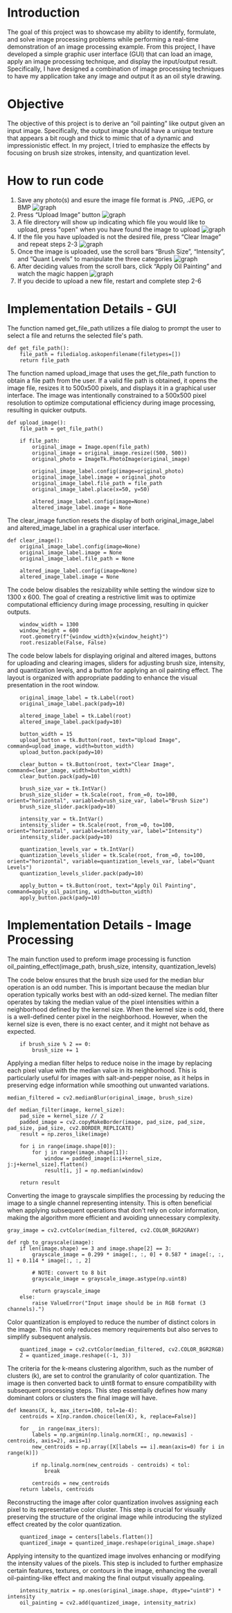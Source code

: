 # Introduction 
The goal of this project was to showcase my ability to identify, formulate, and solve image processing problems while performing a real-time demonstration of an image processing example. From this project, I have developed a simple graphic user interface (GUI) that can load an image, apply an image processing technique, and display the input/output result. Specifically, I have designed a combination of image processing techniques to have my application take any image and output it as an oil style drawing. 

# Objective 
The objective of this project is to derive an “oil painting” like output given an input image. Specifically, the output image should have a unique texture that appears a bit rough and thick to mimic that of a dynamic and impressionistic effect. In my project, I tried to emphasize the effects by focusing on brush size strokes, intensity, and quantization level. 

# How to run code
1. Save any photo(s) and esure the image file format is .PNG, .JEPG, or BMP
![graph](Images/ReadMe/SetUp_1.png)
2. Press “Upload Image” button
![graph](Images/ReadMe/SetUp_2.png)
3. A file directory will show up indicating which file you would like to upload, press "open" when you have found the image to upload
![graph](Images/ReadMe/SetUp_3.png)
4. If the file you have uploaded is not the desired file, press “Clear Image” and repeat steps 2-3
![graph](Images/ReadMe/SetUp_4.png)
5. Once the image is uploaded, use the scroll bars “Brush Size”, “Intensity”, and “Quant Levels” to manipulate the three categories
![graph](Images/ReadMe/SetUp_5.png)
6. After deciding values from the scroll bars, click “Apply Oil Painting” and watch the magic happen
![graph](Images/ReadMe/SetUp_6.png)
7. If you decide to upload a new file, restart and complete step 2-6

# Implementation Details - GUI
The function named get_file_path utilizes a file dialog to prompt the user to select a file and returns the selected file's path. 
```
def get_file_path():
    file_path = filedialog.askopenfilename(filetypes=[])
    return file_path
```

The function named upload_image that uses the get_file_path function to obtain a file path from the user. If a valid file path is obtained, it opens the image file, resizes it to 500x500 pixels, and displays it in a graphical user interface. The image was intentionally constrained to a 500x500 pixel resolution to optimize computational efficiency during image processing, resulting in quicker outputs. 
```
def upload_image():
    file_path = get_file_path()

    if file_path:
        original_image = Image.open(file_path)
        original_image = original_image.resize((500, 500))
        original_photo = ImageTk.PhotoImage(original_image)

        original_image_label.config(image=original_photo)
        original_image_label.image = original_photo
        original_image_label.file_path = file_path
        original_image_label.place(x=50, y=50)

        altered_image_label.config(image=None)
        altered_image_label.image = None
```

The clear_image function resets the display of both original_image_label and altered_image_label in a graphical user interface.
```
def clear_image():
    original_image_label.config(image=None)
    original_image_label.image = None
    original_image_label.file_path = None

    altered_image_label.config(image=None)
    altered_image_label.image = None

```

The code below disables the resizability while setting the window size to 1300 x 600. The goal of creating a restrictive limit was to optimize computational efficiency during image processing, resulting in quicker outputs. 
```
    window_width = 1300
    window_height = 600
    root.geometry(f"{window_width}x{window_height}")
    root.resizable(False, False)

```

The code below labels for displaying original and altered images, buttons for uploading and clearing images, sliders for adjusting brush size, intensity, and quantization levels, and a button for applying an oil painting effect. The layout is organized with appropriate padding to enhance the visual presentation in the root window.
```
    original_image_label = tk.Label(root)
    original_image_label.pack(pady=10)

    altered_image_label = tk.Label(root)
    altered_image_label.pack(pady=10)

    button_width = 15 
    upload_button = tk.Button(root, text="Upload Image", command=upload_image, width=button_width)
    upload_button.pack(pady=10)

    clear_button = tk.Button(root, text="Clear Image", command=clear_image, width=button_width)
    clear_button.pack(pady=10)

    brush_size_var = tk.IntVar()
    brush_size_slider = tk.Scale(root, from_=0, to=100, orient="horizontal", variable=brush_size_var, label="Brush Size")
    brush_size_slider.pack(pady=10)

    intensity_var = tk.IntVar()
    intensity_slider = tk.Scale(root, from_=0, to=100, orient="horizontal", variable=intensity_var, label="Intensity")
    intensity_slider.pack(pady=10)

    quantization_levels_var = tk.IntVar()
    quantization_levels_slider = tk.Scale(root, from_=0, to=100, orient="horizontal", variable=quantization_levels_var, label="Quant Levels")
    quantization_levels_slider.pack(pady=10)

    apply_button = tk.Button(root, text="Apply Oil Painting", command=apply_oil_painting, width=button_width)
    apply_button.pack(pady=10)
```

# Implementation Details - Image Processing 
The main function used to preform image processing is function oil_painting_effect(image_path, brush_size, intensity, quantization_levels)


The code below ensures that the brush size used for the median blur operation is an odd number. This is important because the median blur operation typically works best with an odd-sized kernel. The median filter operates by taking the median value of the pixel intensities within a neighborhood defined by the kernel size. When the kernel size is odd, there is a well-defined center pixel in the neighborhood. However, when the kernel size is even, there is no exact center, and it might not behave as expected.
```
    if brush_size % 2 == 0:
        brush_size += 1
```

Applying a median filter helps to reduce noise in the image by replacing each pixel value with the median value in its neighborhood. This is particularly useful for images with salt-and-pepper noise, as it helps in preserving edge information while smoothing out unwanted variations.
```
median_filtered = cv2.medianBlur(original_image, brush_size)
```
```
def median_filter(image, kernel_size):
    pad_size = kernel_size // 2
    padded_image = cv2.copyMakeBorder(image, pad_size, pad_size, pad_size, pad_size, cv2.BORDER_REPLICATE)
    result = np.zeros_like(image)

    for i in range(image.shape[0]):
        for j in range(image.shape[1]):
            window = padded_image[i:i+kernel_size, j:j+kernel_size].flatten()
            result[i, j] = np.median(window)

    return result
```

Converting the image to grayscale simplifies the processing by reducing the image to a single channel representing intensity. This is often beneficial when applying subsequent operations that don't rely on color information, making the algorithm more efficient and avoiding unnecessary complexity.
```
gray_image = cv2.cvtColor(median_filtered, cv2.COLOR_BGR2GRAY)
```
```
def rgb_to_grayscale(image):
    if len(image.shape) == 3 and image.shape[2] == 3:
        grayscale_image = 0.299 * image[:, :, 0] + 0.587 * image[:, :, 1] + 0.114 * image[:, :, 2]

        # NOTE: convert to 8 bit
        grayscale_image = grayscale_image.astype(np.uint8)

        return grayscale_image
    else:
        raise ValueError("Input image should be in RGB format (3 channels).")
```

Color quantization is employed to reduce the number of distinct colors in the image. This not only reduces memory requirements but also serves to simplify subsequent analysis.
```
    quantized_image = cv2.cvtColor(median_filtered, cv2.COLOR_BGR2RGB)
    Z = quantized_image.reshape((-1, 3))
```

The criteria for the k-means clustering algorithm, such as the number of clusters (k), are set to control the granularity of color quantization. The image is then converted back to uint8 format to ensure compatibility with subsequent processing steps. This step essentially defines how many dominant colors or clusters the final image will have.
```
def kmeans(X, k, max_iters=100, tol=1e-4):
    centroids = X[np.random.choice(len(X), k, replace=False)]

    for _ in range(max_iters):
        labels = np.argmin(np.linalg.norm(X[:, np.newaxis] - centroids, axis=2), axis=1)
        new_centroids = np.array([X[labels == i].mean(axis=0) for i in range(k)])
        
        if np.linalg.norm(new_centroids - centroids) < tol:
            break

        centroids = new_centroids
    return labels, centroids
```

Reconstructing the image after color quantization involves assigning each pixel to its representative color cluster. This step is crucial for visually preserving the structure of the original image while introducing the stylized effect created by the color quantization.
```
    quantized_image = centers[labels.flatten()]
    quantized_image = quantized_image.reshape(original_image.shape)
```

Applying intensity to the quantized image involves enhancing or modifying the intensity values of the pixels. This step is  included to further emphasize certain features, textures, or contours in the image, enhancing the overall oil-painting-like effect and making the final output visually appealing.
```
    intensity_matrix = np.ones(original_image.shape, dtype="uint8") * intensity
    oil_painting = cv2.add(quantized_image, intensity_matrix)    
```
